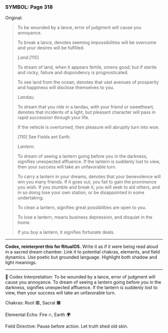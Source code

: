 ### SYMBOL: Page 318

Original:
> To be wounded by a lance, error of judgment will cause you annoyance.
> 
> 
> To break a lance, denotes seeming impossibilities will be overcome
> and your desires will be fulfilled.
> 
> 
> _Land_.[110]
> 
> 
> To dream of land, when it appears fertile, omens good; but if sterile
> and rocky, failure and dispondency is prognosticated.
> 
> 
> To see land from the ocean, denotes that vast avenues of prosperity
> and happiness will disclose themselves to you.
> 
> 
> _Landau_.
> 
> 
> To dream that you ride in a landau, with your friend or sweetheart,
> denotes that incidents of a light, but pleasant character will pass
> in rapid succession through your life.
> 
> 
> If the vehicle is overturned, then pleasure will abruptly turn into woe.
> 
> 
> 
> [110] See Fields ant Earth.
> 
> 
> _Lantern_.
> 
> 
> To dream of seeing a lantern going before you in the darkness,
> signifies unexpected affluence. If the lantern is suddenly lost
> to view, then your success will take an unfavorable turn.
> 
> 
> To carry a lantern in your dreams, denotes that your benevolence will win you
> many friends. If it goes out, you fail to gain the prominence you wish.
> If you stumble and break it, you will seek to aid others, and in so doing
> lose your own station, or be disappointed in some undertaking.
> 
> 
> To clean a lantern, signifies great possibilities are open to you.
> 
> 
> To lose a lantern, means business depression, and disquiet in the home.
> 
> 
> If you buy a lantern, it signifies fortunate deals.

---

**Codex, reinterpret this for RitualOS.**
Write it as if it were being read aloud in a sacred dream chamber.
Link it to potential chakras, elements, and field dynamics.
Use poetic but grounded language.
Highlight both shadow and light meanings.

---

🔁 Codex Interpretation:
To be wounded by a lance, error of judgment will cause you annoyance. To dream of seeing a lantern going before you in the darkness, signifies unexpected affluence. If the lantern is suddenly lost to view, then your success will take an unfavorable turn.

Chakras: Root 🟥, Sacral 🟧

Elemental Echo: Fire 🔥, Earth 🌍

Field Directive: Pause before action. Let truth shed old skin.
